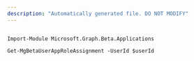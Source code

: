 ```yaml
---
description: "Automatically generated file. DO NOT MODIFY"
---
```


```powershellv2

Import-Module Microsoft.Graph.Beta.Applications

Get-MgBetaUserAppRoleAssignment -UserId $userId

```
